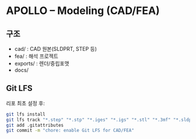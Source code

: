 # APOLLO – Modeling (CAD/FEA)

## 구조
- cad/       : CAD 원본(SLDPRT, STEP 등)
- fea/       : 해석 프로젝트
- exports/   : 렌더/중립포맷
- docs/

## Git LFS
리포 최초 설정 후:
```bash
git lfs install
git lfs track "*.step" "*.stp" "*.iges" "*.igs" "*.stl" "*.3mf" "*.sldprt" "*.sldasm" "*.f3d" "*.dwg" "*.dxf" "*.zip"
git add .gitattributes
git commit -m "chore: enable Git LFS for CAD/FEA"
```
